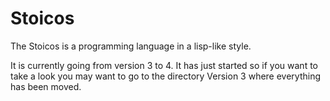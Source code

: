 # Stoicos
The Stoicos is a programming language in a lisp-like style.

It is currently going from version 3 to 4. It has just started so if you want to take a look you may want to go to the directory Version 3 where everything has been moved.
